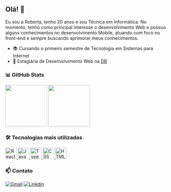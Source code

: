 ## Olá! 👋

Eu sou a Roberta, tenho 20 anos e sou Técnica em Informática. No momento, tenho como principal interesse o desenvolvimento Web e possuo alguns conhecimentos no desenvolvimento Mobile, atuando com foco no front-end e sempre buscando aprimorar meus conhecimentos.

- :books: Cursando o primeiro semestre de Tecnologia em Sistemas para Internet
- :briefcase:	Estagiária de Desenvolvimento Web na <a href="https://db.tec.br/">DB</a>


### 📊 GitHub Stats 

<div>
  <img align="center" height="130em" src="https://github-readme-stats.vercel.app/api?username=roazambuja&show_icons=true&theme=swift&hide=stars&include_all_commits=true&hide_title=true"/>
  <img align="center" height="130em" src="https://github-readme-stats.vercel.app/api/top-langs/?username=roazambuja&layout=compact&theme=swift&langs_count=4"/>
</div>

### 🛠️ Tecnologias mais utilizadas
<div>
  <a href="https://pt-br.reactjs.org/"> <img height="35" width="35" alt="React" src="https://cdn.jsdelivr.net/gh/devicons/devicon/icons/react/react-original.svg" /> </a>
  <a href="https://www.javascript.com/"> <img height="35" width="35" alt="JavaScript" src="https://cdn.jsdelivr.net/gh/devicons/devicon/icons/javascript/javascript-original.svg" /> </a>
  <a href="https://www.typescriptlang.org/"> <img height="35" width="35" alt="TypeScript" src="https://cdn.jsdelivr.net/gh/devicons/devicon/icons/typescript/typescript-original.svg" /> </a>
  <a href="https://developer.mozilla.org/pt-BR/docs/Web/CSS"> <img height="35" width="35" alt="CSS" src="https://cdn.jsdelivr.net/gh/devicons/devicon/icons/css3/css3-original.svg" /> </a>
  <a href="https://developer.mozilla.org/pt-BR/docs/Web/HTML/"> <img height="35" width="35" alt="HTML" src="https://cdn.jsdelivr.net/gh/devicons/devicon/icons/html5/html5-original.svg" /></a> 
</div>


### 📫 Contato 

[![Gmail](https://img.shields.io/badge/Gmail-D14836?style=for-the-badge&logo=gmail&logoColor=white)](mailto:robertaazambujalima@gmail.com)
[![Linkdin](https://img.shields.io/badge/LinkedIn-0077B5?style=for-the-badge&logo=linkedin&logoColor=white)](https://www.linkedin.com/in/roberta-azambuja-lima-109376213/)


